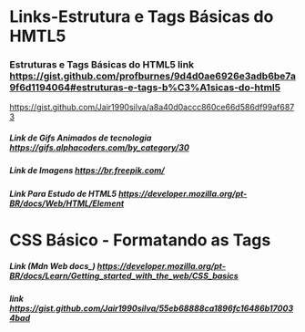 # Links-Estrutura e Tags Básicas do HMTL5
### Estruturas e Tags Básicas do HTML5 link https://gist.github.com/profburnes/9d4d0ae6926e3adb6be7a9f6d1194064#estruturas-e-tags-b%C3%A1sicas-do-html5  
https://gist.github.com/Jair1990silva/a8a40d0accc860ce66d586df99af6873
##### Link de Gifs Animados de tecnologia https://gifs.alphacoders.com/by_category/30
##### Link de Imagens https://br.freepik.com/
##### Link Para Estudo de HTML5 https://developer.mozilla.org/pt-BR/docs/Web/HTML/Element
# CSS Básico - Formatando as Tags
##### Link (Mdn Web docs_) https://developer.mozilla.org/pt-BR/docs/Learn/Getting_started_with_the_web/CSS_basics
##### link https://gist.github.com/Jair1990silva/55eb68888ca1896fc16486b170034bad

